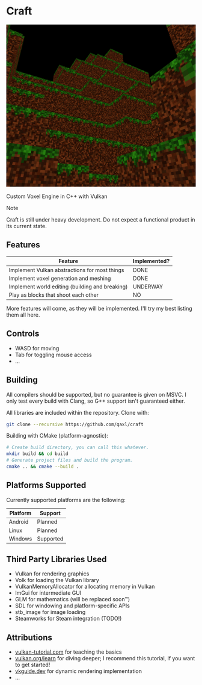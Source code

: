 # Craft

![Screenshot of generated chunk](/.github/screenshots/screenshot.png)

Custom Voxel Engine in C++ with Vulkan

> [!NOTE]  
> Craft is still under heavy development. Do not expect a functional product in its current state.

## Features

| Feature                                               | Implemented? |
| ----------------------------------------------------- | ------------ |
| Implement Vulkan abstractions for most things         | DONE         |
| Implement voxel generation and meshing                | DONE         |
| Implement world editing (building and breaking)       | UNDERWAY     |
| Play as blocks     that shoot each other              | NO           |

More features will come, as they will be implemented. I'll try my best listing them all here.

## Controls

- WASD for moving
- Tab for toggling mouse access
- ...

## Building

All compilers should be supported, but no guarantee is given on MSVC. I only test every build with Clang, so G++ support isn't guaranteed either.

All libraries are included within the repository. Clone with:

```sh
git clone --recursive https://github.com/qaxl/craft
```

Building with CMake (platform-agnostic):

```sh
# Create build directory, you can call this whatever.
mkdir build && cd build
# Generate project files and build the program.
cmake .. && cmake --build .
```

## Platforms Supported

Currently supported platforms are the following:

| Platform  | Support                        |
| --------- | -------                        |
| Android   | Planned                        |
| Linux     | Planned                        |
| Windows   | Supported                      |

## Third Party Libraries Used

- Vulkan for rendering graphics
- Volk for loading the Vulkan library
- VulkanMemoryAllocator for allocating memory in Vulkan
- ImGui for intermediate GUI
- GLM for mathematics (will be replaced soon:tm:)
- SDL for windowing and platform-specific APIs
- stb_image for image loading
- Steamworks for Steam integration (TODO!)

## Attributions

- [vulkan-tutorial.com](https://vulkan-tutorial.com/) for teaching the basics
- [vulkan.org/learn](https://www.vulkan.org/learn) for diving deeper; I recommend this tutorial, if you want to get started!
- [vkguide.dev](https://vkguide.dev/) for dynamic rendering implementation
- ...
